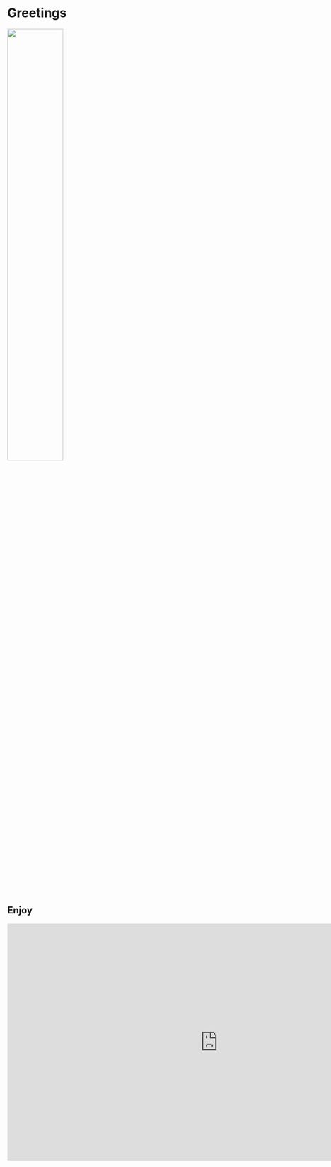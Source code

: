 # Greetings
<img src="https://unncfab.oss-cn-hangzhou.aliyuncs.com/img/liang/47bbceee532da7e7b36d9ab88ab6fe5.jpg" width="50%">

## Enjoy
<iframe width="951" height="535" src="https://www.youtube.com/embed/DdfVCkOAiEI" title="London park" frameborder="0" allow="accelerometer; autoplay; clipboard-write; encrypted-media; gyroscope; picture-in-picture; web-share" referrerpolicy="strict-origin-when-cross-origin" allowfullscreen></iframe>

